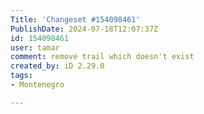 ```yaml
---
Title: 'Changeset #154098461'
PublishDate: 2024-07-18T12:07:37Z
id: 154098461
user: tamar
comment: remove trail which doesn't exist
created_by: iD 2.29.0
tags:
- Montenegro

---
```

